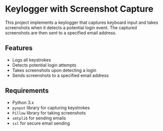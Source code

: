 # Keylogger with Screenshot Capture

This project implements a keylogger that captures keyboard input and takes screenshots when it detects a potential login event. The captured screenshots are then sent to a specified email address.

## Features

- Logs all keystrokes
- Detects potential login attempts
- Takes screenshots upon detecting a login
- Sends screenshots to a specified email address

## Requirements

- Python 3.x
- `pynput` library for capturing keystrokes
- `Pillow` library for taking screenshots
- `smtplib` for sending emails
- `ssl` for secure email sending
